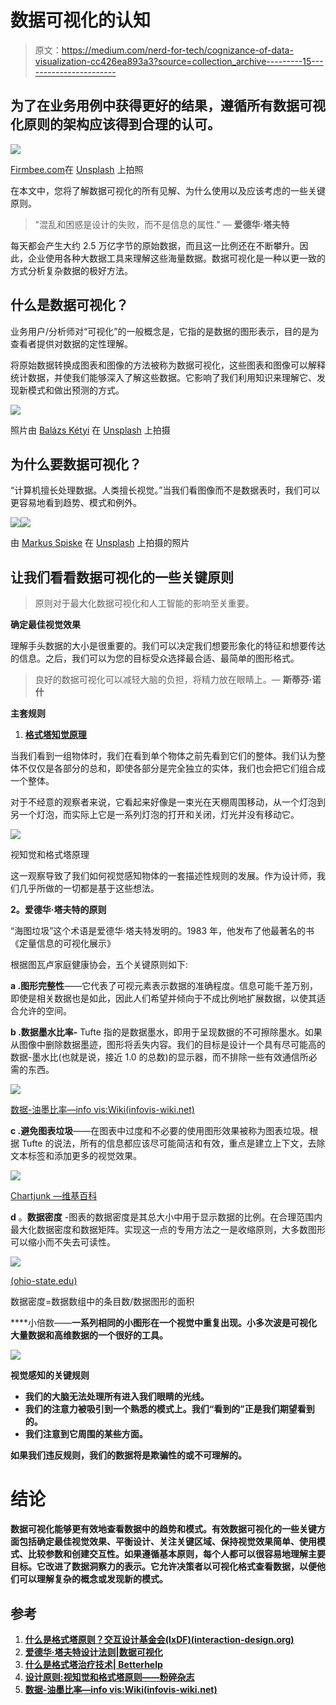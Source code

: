 # 数据可视化的认知

> 原文：<https://medium.com/nerd-for-tech/cognizance-of-data-visualization-cc426ea893a3?source=collection_archive---------15----------------------->

## 为了在业务用例中获得更好的结果，遵循所有数据可视化原则的架构应该得到合理的认可。

![](img/57de8cad14ed90e9ff7cde40531e2043.png)

[Firmbee.com](https://unsplash.com/@firmbee?utm_source=medium&utm_medium=referral)在 [Unsplash](https://unsplash.com?utm_source=medium&utm_medium=referral) 上拍照

在本文中，您将了解数据可视化的所有见解、为什么使用以及应该考虑的一些关键原则。

> "混乱和困惑是设计的失败，而不是信息的属性."
> ― **爱德华·塔夫特**

每天都会产生大约 2.5 万亿字节的原始数据，而且这一比例还在不断攀升。因此，企业使用各种大数据工具来理解这些海量数据。数据可视化是一种以更一致的方式分析复杂数据的极好方法。

## 什么是数据可视化？

业务用户/分析师对“可视化”的一般概念是，它指的是数据的图形表示，目的是为查看者提供对数据的定性理解。

将原始数据转换成图表和图像的方法被称为数据可视化，这些图表和图像可以解释统计数据，并使我们能够深入了解这些数据。它影响了我们利用知识来理解它、发现新模式和做出预测的方式。

![](img/e824e985949f68e970faf4d6d94a0874.png)

照片由 [Balázs Kétyi](https://unsplash.com/@balazsketyi?utm_source=medium&utm_medium=referral) 在 [Unsplash](https://unsplash.com?utm_source=medium&utm_medium=referral) 上拍摄

## 为什么要数据可视化？

“计算机擅长处理数据。人类擅长视觉。”当我们看图像而不是数据表时，我们可以更容易地看到趋势、模式和例外。

![](img/e51bfbcbb9f773c47661cce061023afc.png)![](img/e5aca391f17067b782746f0c37a4944b.png)

由 [Markus Spiske](https://unsplash.com/@markusspiske?utm_source=medium&utm_medium=referral) 在 [Unsplash](https://unsplash.com?utm_source=medium&utm_medium=referral) 上拍摄的照片

## 让我们看看数据可视化的一些关键原则

> 原则对于最大化数据可视化和人工智能的影响至关重要。

**确定最佳视觉效果**

理解手头数据的大小是很重要的。我们可以决定我们想要形象化的特征和想要传达的信息。之后，我们可以为您的目标受众选择最合适、最简单的图形格式。

> 良好的数据可视化可以减轻大脑的负担，将精力放在眼睛上。— **斯蒂芬·诺什**

**主套规则**

1.  [**格式塔知觉原理**](https://www.interaction-design.org/literature/topics/gestalt-principles)

当我们看到一组物体时，我们在看到单个物体之前先看到它们的整体。我们认为整体不仅仅是各部分的总和，即使各部分是完全独立的实体，我们也会把它们组合成一个整体。

对于不经意的观察者来说，它看起来好像是一束光在天棚周围移动，从一个灯泡到另一个灯泡，而实际上它是一系列灯泡的打开和关闭，灯光并没有移动它。

![](img/6f2422c362eb7f124e7b335ebe0305a1.png)

视知觉和格式塔原理

这一观察导致了我们如何视觉感知物体的一套描述性规则的发展。作为设计师，我们几乎所做的一切都是基于这些想法。

**2。爱德华·塔夫特的原则**

“海图垃圾”这个术语是爱德华·塔夫特发明的。1983 年，他发布了他最著名的书《定量信息的可视化展示》

根据图瓦卢家庭健康协会，五个关键原则如下:

**a .图形完整性**——它代表了可视元素表示数据的准确程度。信息可能千差万别，即使是相关数据也是如此，因此人们希望并倾向于不成比例地扩展数据，以使其适合允许的空间。

**b .数据墨水比率-** Tufte 指的是数据墨水，即用于呈现数据的不可擦除墨水。如果从图像中删除数据墨迹，图形将丢失内容。我们的目标是设计一个具有尽可能高的数据-墨水比(也就是说，接近 1.0 的总数)的显示器，而不排除一些有效通信所必需的东西。

![](img/8b7ed7d06d87dabb826eefcaaa5691b1.png)

[数据-油墨比率—info vis:Wiki(infovis-wiki.net)](https://infovis-wiki.net/wiki/Data-Ink_Ratio)

**c .避免图表垃圾**——在图表中过度和不必要的使用图形效果被称为图表垃圾。根据 Tufte 的说法，所有的信息都应该尽可能简洁和有效，重点是建立上下文，去除文本标签和添加更多的视觉效果。

![](img/db27293024026f59a3ac0e8b141aab4e.png)

[Chartjunk —维基百科](https://en.wikipedia.org/wiki/Chartjunk)

**d** 。**数据密度** -图表的数据密度是其总大小中用于显示数据的比例。在合理范围内最大化数据密度和数据矩阵。实现这一点的专用方法之一是收缩原则，大多数图形可以缩小而不失去可读性。

![](img/0d168a010f0dfca0e0e597421a105834.png)

[(ohio-state.edu)](http://web.cse.ohio-state.edu/~machiraju.1/teaching/CSE5544/ClassLectures/PDF/Lecture-1-2.pdf)

数据密度=数据数组中的条目数/数据图形的面积

****小倍数——**一系列相同的小图形在一个视觉中重复出现。小多次波是可视化大量数据和高维数据的一个很好的工具。**

**![](img/7a57f858f4f43ee5059d39e2cf7ccbfb.png)**

****视觉感知的关键规则****

*   **我们的大脑无法处理所有进入我们眼睛的光线。**
*   **我们的注意力被吸引到一个熟悉的模式上。我们“看到的”正是我们期望看到的。**
*   **我们注意到它周围的某些方面。**

**如果我们违反规则，我们的数据将是欺骗性的或不可理解的。**

# **结论**

**数据可视化能够更有效地查看数据中的趋势和模式。有效数据可视化的一些关键方面包括确定最佳视觉效果、平衡设计、关注关键区域、保持视觉效果简单、使用模式、比较参数和创建交互性。如果遵循基本原则，每个人都可以很容易地理解主要目标。它改进了数据洞察力的表示。它允许决策者以可视化格式查看数据，以便他们可以理解复杂的概念或发现新的模式。**

## **参考**

1.  **[什么是格式塔原则？交互设计基金会(IxDF)(interaction-design.org)](https://www.interaction-design.org/literature/topics/gestalt-principles)**
2.  **[爱德华·塔夫特设计法则|数据可视化](https://hampdatavisualization.wordpress.com/2016/02/15/edward-tuftes-design-rules/)**
3.  **[什么是格式塔治疗技术| Betterhelp](https://www.betterhelp.com/advice/therapy/what-are-gestalt-therapy-techniques/)**
4.  **[设计原则:视知觉和格式塔原则——粉碎杂志](https://www.smashingmagazine.com/2014/03/design-principles-visual-perception-and-the-principles-of-gestalt/)**
5.  **[数据-油墨比率—info vis:Wiki(infovis-wiki.net)](https://infovis-wiki.net/wiki/Data-Ink_Ratio)**